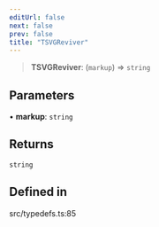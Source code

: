 ```yaml
---
editUrl: false
next: false
prev: false
title: "TSVGReviver"
---
```


> **TSVGReviver**: (`markup`) => `string`

## Parameters

• **markup**: `string`

## Returns

`string`

## Defined in

src/typedefs.ts:85
